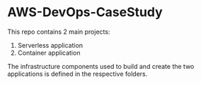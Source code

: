 # AWS-DevOps-CaseStudy

This repo contains 2 main projects: 
1. Serverless application 
2. Container application

The infrastructure components used to build and create the two applications is defined in the respective folders.
